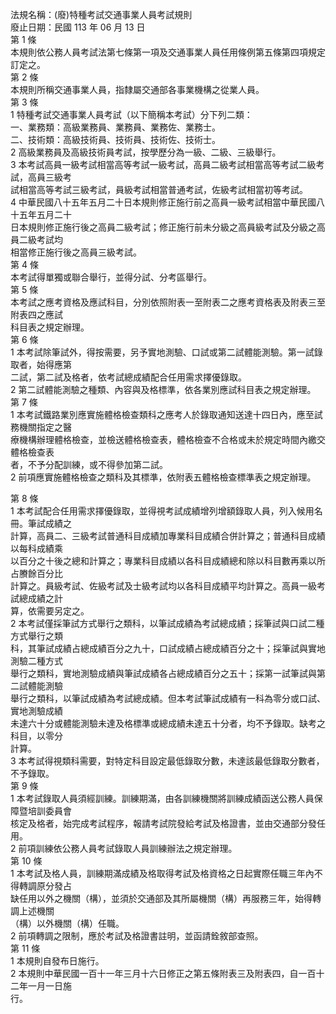 法規名稱：(廢)特種考試交通事業人員考試規則  
廢止日期：民國 113 年 06 月 13 日  
第 1 條  
本規則依公務人員考試法第七條第一項及交通事業人員任用條例第五條第四項規定訂定之。  
第 2 條  
本規則所稱交通事業人員，指隸屬交通部各事業機構之從業人員。  
第 3 條  
1 特種考試交通事業人員考試（以下簡稱本考試）分下列二類：  
一、業務類：高級業務員、業務員、業務佐、業務士。  
二、技術類：高級技術員、技術員、技術佐、技術士。  
2 高級業務員及高級技術員考試，按學歷分為一級、二級、三級舉行。  
3 本考試高員一級考試相當高等考試一級考試，高員二級考試相當高等考試二級考試，高員三級考  
試相當高等考試三級考試，員級考試相當普通考試，佐級考試相當初等考試。  
4 中華民國八十五年五月二十日本規則修正施行前之高員一級考試相當中華民國八十五年五月二十  
日本規則修正施行後之高員二級考試；修正施行前未分級之高員級考試及分級之高員二級考試均  
相當修正施行後之高員三級考試。  
第 4 條  
本考試得單獨或聯合舉行，並得分試、分考區舉行。  
第 5 條  
本考試之應考資格及應試科目，分別依照附表一至附表二之應考資格表及附表三至附表四之應試  
科目表之規定辦理。  
第 6 條  
1 本考試除筆試外，得按需要，另予實地測驗、口試或第二試體能測驗。第一試錄取者，始得應第  
二試，第二試及格者，依考試總成績配合任用需求擇優錄取。  
2 第二試體能測驗之種類、內容與及格標準，依各業別應試科目表之規定辦理。  
第 7 條  
1 本考試鐵路業別應實施體格檢查類科之應考人於錄取通知送達十四日內，應至試務機關指定之醫  
療機構辦理體格檢查，並檢送體格檢查表，體格檢查不合格或未於規定時間內繳交體格檢查表  
者，不予分配訓練，或不得參加第二試。  
2 前項應實施體格檢查之類科及其標準，依附表五體格檢查標準表之規定辦理。  


第 8 條  
1 本考試配合任用需求擇優錄取，並得視考試成績增列增額錄取人員，列入候用名冊。筆試成績之  
計算，高員二、三級考試普通科目成績加專業科目成績合併計算之；普通科目成績以每科成績乘  
以百分之十後之總和計算之；專業科目成績以各科目成績總和除以科目數再乘以所占賸餘百分比  
計算之。員級考試、佐級考試及士級考試均以各科目成績平均計算之。高員一級考試總成績之計  
算，依需要另定之。  
2 本考試僅採筆試方式舉行之類科，以筆試成績為考試總成績；採筆試與口試二種方式舉行之類  
科，其筆試成績占總成績百分之九十，口試成績占總成績百分之十；採筆試與實地測驗二種方式  
舉行之類科，實地測驗成績與筆試成績各占總成績百分之五十；採第一試筆試與第二試體能測驗  
舉行之類科，以筆試成績為考試總成績。但本考試筆試成績有一科為零分或口試、實地測驗成績  
未達六十分或體能測驗未達及格標準或總成績未達五十分者，均不予錄取。缺考之科目，以零分  
計算。  
3 本考試得視類科需要，對特定科目設定最低錄取分數，未達該最低錄取分數者，不予錄取。  
第 9 條  
1 本考試錄取人員須經訓練。訓練期滿，由各訓練機關將訓練成績函送公務人員保障暨培訓委員會  
核定及格者，始完成考試程序，報請考試院發給考試及格證書，並由交通部分發任用。  
2 前項訓練依公務人員考試錄取人員訓練辦法之規定辦理。  
第 10 條  
1 本考試及格人員，訓練期滿成績及格取得考試及格資格之日起實際任職三年內不得轉調原分發占  
缺任用以外之機關（構），並須於交通部及其所屬機關（構）再服務三年，始得轉調上述機關  
（構）以外機關（構）任職。  
2 前項轉調之限制，應於考試及格證書註明，並函請銓敘部查照。  
第 11 條  
1 本規則自發布日施行。  
2 本規則中華民國一百十一年三月十六日修正之第五條附表三及附表四，自一百十二年一月一日施  
行。  


